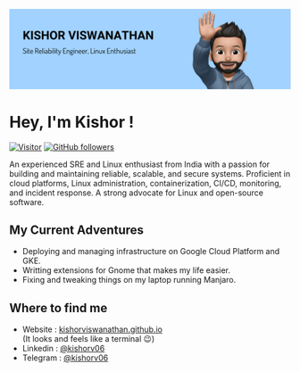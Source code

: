 ![Cover Picture](./cover.png)
# Hey, I'm Kishor !
[![Visitor](https://visitor-badge.laobi.icu/badge?page_id=kishorviswanathan.kishorviswanathan)](https://github.com/kishorviswanathan)
[![GitHub followers](https://img.shields.io/github/followers/kishorviswanathan.svg?style=social&label=Follow)](https://github.com/kishorviswanathan?tab=followers)

An experienced SRE and Linux enthusiast from India with a passion for building and maintaining reliable, scalable, and secure systems. Proficient in cloud platforms, Linux administration, containerization, CI/CD, monitoring, and incident response. A strong advocate for Linux and open-source software.

## My Current Adventures
* Deploying and managing infrastructure on Google Cloud Platform and GKE.
* Writting extensions for Gnome that makes my life easier.
* Fixing and tweaking things on my laptop running Manjaro.

## Where to find me
* Website : [kishorviswanathan.github.io](https://kishorviswanathan.github.io/)  
(It looks and feels like a terminal 😉)
* Linkedin : [@kishorv06](https://www.linkedin.com/in/kishorv06)
* Telegram : [@kishorv06](https://t.me/kishorv06)
